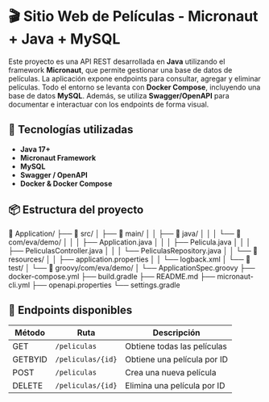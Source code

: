# 🎬 Sitio Web de Películas - Micronaut + Java + MySQL

Este proyecto es una API REST desarrollada en **Java** utilizando el framework **Micronaut**, que permite gestionar una base de datos de películas. 
La aplicación expone endpoints para consultar, agregar y eliminar películas. 
Todo el entorno se levanta con **Docker Compose**, incluyendo una base de datos **MySQL**. 
Además, se utiliza **Swagger/OpenAPI** para documentar e interactuar con los endpoints de forma visual.


## 🚀 Tecnologías utilizadas

- **Java 17+**
- **Micronaut Framework**
- **MySQL**
- **Swagger / OpenAPI**
- **Docker & Docker Compose**


## 📦 Estructura del proyecto

📁 Application/
├── 📁 src/
│ ├── 📁 main/
│ │ ├── 📁 java/
│ │ │ └── 📁 com/eva/demo/
│ │ │ ├── Application.java
│ │ │ ├── Pelicula.java
│ │ │ ├── PeliculasController.java
│ │ │ └── PeliculasRepository.java
│ │ └── 📁 resources/
│ │ ├── application.properties
│ │ └── logback.xml
│ └── 📁 test/
│ └── 📁 groovy/com/eva/demo/
│ └── ApplicationSpec.groovy
├── docker-compose.yml
├── build.gradle
├── README.md
├── micronaut-cli.yml
├── openapi.properties
└── settings.gradle


## 🔧 Endpoints disponibles

| Método  | Ruta                  | Descripción                       |
|---------|-----------------------|-----------------------------------|
| GET     | `/peliculas`          | Obtiene todas las películas       |
| GETBYID | `/peliculas/{id}`     | Obtiene una película por ID       |
| POST    | `/peliculas`          | Crea una nueva película           |
| DELETE  | `/peliculas/{id}`     | Elimina una película por ID       |


